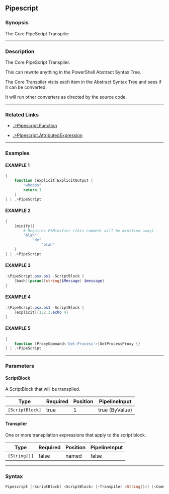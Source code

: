 Pipescript
----------




### Synopsis
The Core PipeScript Transpiler



---


### Description

The Core PipeScript Transpiler.

This can rewrite anything in the PowerShell Abstract Syntax Tree.

The Core Transpiler visits each item in the Abstract Syntax Tree and sees if it can be converted.

It will run other converters as directed by the source code.



---


### Related Links
* [.>Pipescript.Function](.>Pipescript.Function.md)



* [.>Pipescript.AttributedExpression](.>Pipescript.AttributedExpression.md)





---


### Examples
#### EXAMPLE 1
```PowerShell
{
    function [explicit]ExplicitOutput {
        "whoops"
        return 1
    }
} | .>PipeScript
```

#### EXAMPLE 2
```PowerShell
{        
    [minify]{
        # Requires PSMinifier (this comment will be minified away)
        "blah"
            "de"
                "blah"
    }
} | .>PipeScript
```

#### EXAMPLE 3
```PowerShell
.\PipeScript.psx.ps1 -ScriptBlock {
    [bash]{param([string]$Message) $message}
}
```

#### EXAMPLE 4
```PowerShell
.\PipeScript.psx.ps1 -ScriptBlock {
    [explicit]{1;2;3;echo 4} 
}
```

#### EXAMPLE 5
```PowerShell
{
    function [ProxyCommand<'Get-Process'>]GetProcessProxy {}
} | .>PipeScript
```



---


### Parameters
#### **ScriptBlock**

A ScriptBlock that will be transpiled.






|Type           |Required|Position|PipelineInput |
|---------------|--------|--------|--------------|
|`[ScriptBlock]`|true    |1       |true (ByValue)|



#### **Transpiler**

One or more transpilation expressions that apply to the script block.






|Type        |Required|Position|PipelineInput|
|------------|--------|--------|-------------|
|`[String[]]`|false   |named   |false        |





---


### Syntax
```PowerShell
Pipescript [-ScriptBlock] <ScriptBlock> [-Transpiler <String[]>] [<CommonParameters>]
```

